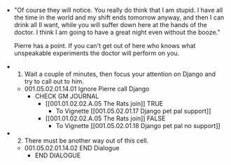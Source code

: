 - "Of course they will notice. You really do think that I am stupid. I have all the time in the world and my shift ends tomorrow anyway, and then I can drink all II want, while you will suffer down here at the hands of the doctor. I think I am going to have a great night even without the booze."
  
  Pierre has a point. If you can't get out of here who knows what unspeakable experiments the doctor will perform on you.
- 1. Wait a couple of minutes, then focus your attention on Django and try to call out to him.
	- 001.05.02.01.14.01 Ignore Pierre call Django
		- CHECK GM JOURNAL
			- [[001.01.02.02.A.05 The Rats join]] TRUE
				- To Vignette [[001.05.02.01.17 Django pet pal support]]
			- [[001.01.02.02.A.05 The Rats join]] FALSE
				- To Vignette [[001.05.02.01.18 Django pet pal no support]]
- 2. There must be another way out of this cell.
	- 001.05.02.01.14.02 END Dialogue
		- END DIALOGUE